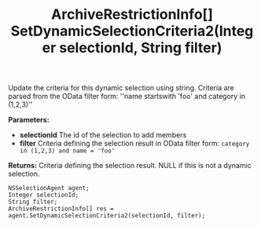 ﻿---
uid: crmscript_ref_NSSelectionAgent_SetDynamicSelectionCriteria2
title: ArchiveRestrictionInfo[] SetDynamicSelectionCriteria2(Integer selectionId, String filter)
intellisense: NSSelectionAgent.SetDynamicSelectionCriteria2
keywords: NSSelectionAgent, SetDynamicSelectionCriteria2
so.topic: reference
---

Update the criteria for this dynamic selection using string. Criteria are parsed from the OData filter form: ''name startswith 'foo' and category in (1,2,3)''

**Parameters:**
 - **selectionId** The id of the selection to add members
 - **filter** Criteria defining the selection result in OData filter form: `category in (1,2,3) and name = 'foo'` 

**Returns:** Criteria defining the selection result. NULL if this is not a dynamic selection.

```crmscript
NSSelectionAgent agent;
Integer selectionId;
String filter;
ArchiveRestrictionInfo[] res = agent.SetDynamicSelectionCriteria2(selectionId, filter);
```

